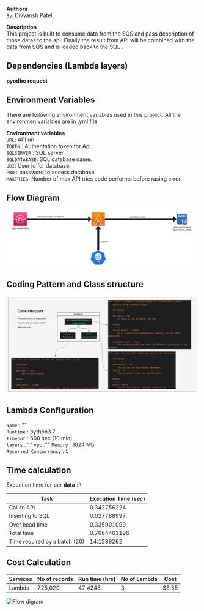 
**Authors**\
`By`: Divyansh Patel

**Description**\
This project is built to consume data from the SQS and pass description of those datas to the api. 
Finally the result from API will be combined with the data from SQS and is loaded back to the SQL 
.


## Dependencies  (Lambda layers)
**pyodbc** 
**request** 
## Environment Variables

There are following environment variables used in this project. All the environmen variables are in .yml file

**Environment variables**\
`URL`: API url\
`TOKEN` : Authentation token for Api.\
`SQLSERVER` : SQL server \
`SQLDATABASE`: SQL database name.\
`UDI`: User Id for database.\
`PWD` : password to access database\
`MAXTRIES`: Number of max API tries code performs before rasing error.


## Flow Diagram

![Flow digram](doc/flow_diagram.jpg)

## Coding Pattern and Class structure

![Flow digram](doc/code_pattern.jpg)

## Lambda Configuration
`Name` : ""  \
`Runtime` : python3.7 \
`Timeout` : 600 sec (10 min) \
`layers` : ""
`vpc` :""
`Memory` : 1024 Mb \
`Reserved Concurrency` : 5

## Time calculation


Execution time for per **data** : \ 

Task | Execution Time (sec)
------------- | -------------
Call to API  | 0.342756224
Inserting to SQL  | 0.027788997 
Over head time | 0.335901099
Total time  | 0.7064463196
Time required by a batch (20) | 14.1289262




## Cost Calculation
Services | No of records | Run time (hrs)  | No of Lambda | Cost 
-------- | ---------------|------|------------|----------------
Lambda   | 725,020 |47.4248	| 3 | $8.55

![Flow digram](doc/cost_calculation.jpg)
